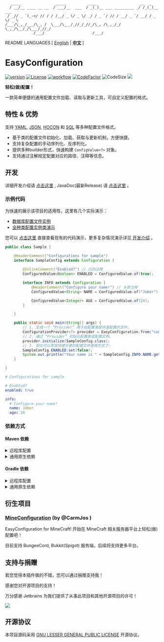 ```text
   ____                _____          ____                    __  _
  / __/__ ____ __ __  / ___/__  ___  / _(_)__ ___ _________ _/ /_(_)__  ___
 / _// _ `(_-</ // / / /__/ _ \/ _ \/ _/ / _ `/ // / __/ _ `/ __/ / _ \/ _ \
/___/\_,_/___/\_, /  \___/\___/_//_/_//_/\_, /\_,_/_/  \_,_/\__/_/\___/_//_/
             /___/                      /___/
```

README LANGUAGES [ [English](README.md) | [**中文**](README_CN.md)  ]

# EasyConfiguration

[![version](https://img.shields.io/github/v/release/CarmJos/EasyConfiguration)](https://github.com/CarmJos/EasyConfiguration/releases)
[![License](https://img.shields.io/github/license/CarmJos/EasyConfiguration)](https://www.gnu.org/licenses/lgpl-3.0.html)
[![workflow](https://github.com/CarmJos/EasyConfiguration/actions/workflows/maven.yml/badge.svg?branch=master)](https://github.com/CarmJos/EasyConfiguration/actions/workflows/maven.yml)
[![CodeFactor](https://www.codefactor.io/repository/github/carmjos/easyconfiguration/badge)](https://www.codefactor.io/repository/github/carmjos/easyconfiguration)
![CodeSize](https://img.shields.io/github/languages/code-size/CarmJos/EasyConfiguration)
![](https://visitor-badge.glitch.me/badge?page_id=EasyConfiguration.readme)

**轻松(做)配置！**

一款简单便捷的通用配置文件加载、读取与更新工具，可自定义配置的格式。

## 特性 & 优势

支持 [YAML](impl/yaml), [JSON](impl/json), [HOCON](impl/hocon) 和 [SQL](impl/sql) 等多种配置文件格式。

- 基于类的配置文件初始化、加载、获取与更新机制，方便快捷。
- 支持复杂配置的手动序列化、反序列化。
- 提供多种builder形式，快速构建 `ConfigValue<?>` 对象。
- 支持通过注解规定配置对应的路径、注释等信息。

## 开发

详细开发介绍请 [点击这里](.doc/README.md) , JavaDoc(最新Release) 请 [点击这里](https://CarmJos.github.io/EasyConfiguration) 。

### 示例代码

为快速的展示该项目的适用性，这里有几个实际演示：
- [数据库配置文件实例](demo/src/main/java/cc/carm/lib/configuration/demo/DatabaseConfiguration.java)
- [全种类配置实例类演示](demo/src/main/java/cc/carm/lib/configuration/demo/tests/conf/DemoConfiguration.java)

您可以 [点击这里](demo/src/main/java/cc/carm/lib/configuration/demo) 直接查看现有的代码演示，更多复杂情况演示详见 [开发介绍](.doc/README.md) 。

```java
public class Sample {

    @HeaderComment("Configurations for sample")
    interface SampleConfig extends Configuration {
        
        @InlineComment("Enabled?") // 行内注释
        ConfiguredValue<Boolean> ENABLED = ConfiguredValue.of(true);

        interface INFO extends Configuration {
            @HeaderComment("Configure your name!") // 头部注释
            ConfiguredValue<String> NAME = ConfiguredValue.of("Joker");

            ConfiguredValue<Integer> AGE = ConfiguredValue.of(24);
        }

    }

    public static void main(String[] args) {
        // 1. 生成一个 “Provider” 用于给配置类提供源配置的文件。
        ConfigurationProvider<?> provider = EasyConfiguration.from("config.yml");
        // 2. 通过 “Provider” 初始化配置类或配置实例。
        provider.initialize(SampleConfig.class);
        // 3. 现在可以享受快捷方便的配置文件使用方式了~
        SampleConfig.ENABLED.set(false);
        System.out.println("Your name is " + SampleConfig.INFO.NAME.getNotNull() + " !");
    }

}
```

```yaml
# Configurations for sample

# Enabled?
enabled: true

info:
  # Configure your name!
  name: Joker
  age: 24
```

### 依赖方式

#### Maven 依赖

<details>
<summary>远程库配置</summary>

```xml

<project>
    <repositories>

        <repository>
            <!--采用Maven中心库，安全稳定，但版本更新需要等待同步-->
            <id>maven</id>
            <name>Maven Central</name>
            <url>https://repo1.maven.org/maven2</url>
        </repository>
  
        <repository>
            <!--采用github依赖库，实时更新，但需要配置 (推荐) -->
            <id>EasyConfiguration</id>
            <name>GitHub Packages</name>
            <url>https://maven.pkg.github.com/CarmJos/EasyConfiguration</url>
        </repository>

        <repository>
            <!--采用我的私人依赖库，简单方便，但可能因为变故而无法使用-->
            <id>carm-repo</id>
            <name>Carm's Repo</name>
            <url>https://repo.carm.cc/repository/maven-public/</url>
        </repository>

    </repositories>
</project>
```

</details>

<details>
<summary>通用原生依赖</summary>

```xml

<project>
    <dependencies>
        <!--基础实现部分，需要自行实现“Provider”与“Wrapper”。-->
        <dependency>
            <groupId>cc.carm.lib</groupId>
            <artifactId>easyconfiguration-core</artifactId>
            <version>[LATEST RELEASE]</version>
            <scope>compile</scope>
        </dependency>

        <!--基于YAML文件的实现版本，可用于全部Java环境。-->
        <dependency>
            <groupId>cc.carm.lib</groupId>
            <artifactId>easyconfiguration-yaml</artifactId>
            <version>[LATEST RELEASE]</version>
            <scope>compile</scope>
        </dependency>

        <!--基于JSON文件的实现版本，可用于全部Java环境。-->
        <!--需要注意的是，JSON不支持文件注释。-->
        <dependency>
            <groupId>cc.carm.lib</groupId>
            <artifactId>easyconfiguration-json</artifactId>
            <version>[LATEST RELEASE]</version>
            <scope>compile</scope>
        </dependency>

        <dependency>
            <groupId>cc.carm.lib</groupId>
            <artifactId>easyconfiguration-hocon</artifactId>
            <version>[LATEST RELEASE]</version>
            <scope>compile</scope>
        </dependency>

        <dependency>
            <groupId>cc.carm.lib</groupId>
            <artifactId>easyconfiguration-sql</artifactId>
            <version>[LATEST RELEASE]</version>
            <scope>compile</scope>
        </dependency>
        
    </dependencies>
</project>
```

</details>

#### Gradle 依赖

<details>
<summary>远程库配置</summary>

```groovy
repositories {

    // 采用Maven中心库，安全稳定，但版本更新需要等待同步 
    mavenCentral()
  
    // 采用github依赖库，实时更新，但需要配置 (推荐)
    maven { url 'https://maven.pkg.github.com/CarmJos/EasyConfiguration' }

    // 采用我的私人依赖库，简单方便，但可能因为变故而无法使用
    maven { url 'https://repo.carm.cc/repository/maven-public/' }
}
```

</details>

<details>
<summary>通用原生依赖</summary>

```groovy

dependencies {

    //基础实现部分，需要自行实现“Provider”与“Wrapper”。
    api "cc.carm.lib:easyconfiguration-core:[LATEST RELEASE]"

    //基于YAML文件的实现版本，可用于全部Java环境。
    api "cc.carm.lib:easyconfiguration-yaml:[LATEST RELEASE]"

     //基于JSON文件的实现版本，可用于全部Java环境。
    //需要注意的是，JSON不支持文件注释。
    api "cc.carm.lib:easyconfiguration-json:[LATEST RELEASE]"
    
    api "cc.carm.lib:easyconfiguration-hocon:[LATEST RELEASE]"
    
    api "cc.carm.lib:easyconfiguration-sql:[LATEST RELEASE]"

}
```

</details>

## 衍生项目

### [**MineConfiguration**](https://github.com/CarmJos/MineConfiguration) (by @CarmJos )

EasyConfiguration for MineCraft!
开始在 MineCraft 相关服务器平台上轻松(做)配置吧！

目前支持 BungeeCord, Bukkit(Spigot) 服务端，后续将支持更多平台。

## 支持与捐赠

若您觉得本插件做的不错，您可以通过捐赠支持我！

感谢您对开源项目的支持！

万分感谢 Jetbrains 为我们提供了从事此项目和其他开源项目的许可！

[![](https://resources.jetbrains.com/storage/products/company/brand/logos/jb_beam.svg)](https://www.jetbrains.com/?from=https://github.com/ArtformGames/ResidenceList)

## 开源协议

本项目源码采用 [GNU LESSER GENERAL PUBLIC LICENSE](https://www.gnu.org/licenses/lgpl-3.0.html) 开源协议。
